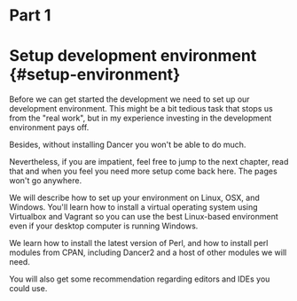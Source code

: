 # Part 1 #

# Setup development environment {#setup-environment}

Before we can get started the development we need to set up our development environment. This might be a bit tedious task that stops us from the "real work", but in my experience investing in the development environment pays off.

Besides, without installing Dancer you won't be able to do much.

Nevertheless, if you are impatient, feel free to jump to the next chapter, read that and when you feel you need more setup come back here. The pages won't go anywhere.

We will describe how to set up your environment on Linux, OSX, and Windows. You'll learn how to install a virtual operating system using Virtualbox and Vagrant so you can use the best Linux-based environment even if your desktop computer is running Windows.

We learn how to install the latest version of Perl, and how to install perl modules from CPAN, including Dancer2 and a host of other modules we will need.

You will also get some recommendation regarding editors and IDEs you could use.

